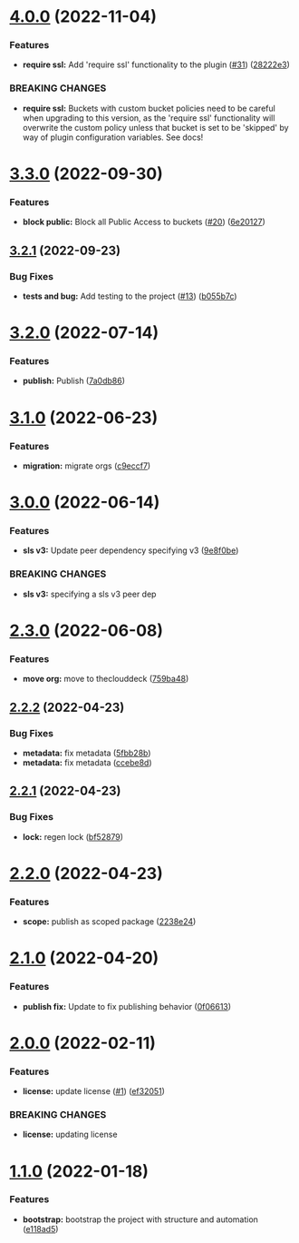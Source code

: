# [4.0.0](https://github.com/stratiformdigital/serverless-s3-security-helper/compare/v3.3.0...v4.0.0) (2022-11-04)


### Features

* **require ssl:** Add 'require ssl' functionality to the plugin ([#31](https://github.com/stratiformdigital/serverless-s3-security-helper/issues/31)) ([28222e3](https://github.com/stratiformdigital/serverless-s3-security-helper/commit/28222e38e29c9dbe03e3b9fe48276c31e2fbb4b5))


### BREAKING CHANGES

* **require ssl:** Buckets with custom bucket policies need to be careful when upgrading to this version, as the 'require ssl' functionality will overwrite the custom policy unless that bucket is set to be 'skipped' by way of plugin configuration variables.  See docs!

# [3.3.0](https://github.com/stratiformdigital/serverless-s3-security-helper/compare/v3.2.1...v3.3.0) (2022-09-30)


### Features

* **block public:** Block all Public Access to buckets ([#20](https://github.com/stratiformdigital/serverless-s3-security-helper/issues/20)) ([6e20127](https://github.com/stratiformdigital/serverless-s3-security-helper/commit/6e20127b778fc6367a4efdd473d6b6dc326a3fb4))

## [3.2.1](https://github.com/stratiformdigital/serverless-s3-security-helper/compare/v3.2.0...v3.2.1) (2022-09-23)


### Bug Fixes

* **tests and bug:**  Add testing to the project ([#13](https://github.com/stratiformdigital/serverless-s3-security-helper/issues/13)) ([b055b7c](https://github.com/stratiformdigital/serverless-s3-security-helper/commit/b055b7cf1e68bace576a42b2c243968ffa93d456))

# [3.2.0](https://github.com/stratiformdigital/serverless-s3-security-helper/compare/v3.1.0...v3.2.0) (2022-07-14)


### Features

* **publish:**  Publish ([7a0db86](https://github.com/stratiformdigital/serverless-s3-security-helper/commit/7a0db86b07b0b5ad9a926686ebb81acb01d4083a))

# [3.1.0](https://github.com/stratiformdigital/serverless-s3-security-helper/compare/v3.0.0...v3.1.0) (2022-06-23)


### Features

* **migration:** migrate orgs ([c9eccf7](https://github.com/stratiformdigital/serverless-s3-security-helper/commit/c9eccf78fe26836e8162580dc429c691ffd5dcc7))

# [3.0.0](https://github.com/theclouddeck/serverless-s3-security-helper/compare/v2.3.0...v3.0.0) (2022-06-14)


### Features

* **sls v3:**  Update peer dependency specifying v3 ([9e8f0be](https://github.com/theclouddeck/serverless-s3-security-helper/commit/9e8f0be4145a3f17667e39a84eece9cd14b1e0ae))


### BREAKING CHANGES

* **sls v3:** specifying a sls v3 peer dep

# [2.3.0](https://github.com/theclouddeck/serverless-s3-security-helper/compare/v2.2.2...v2.3.0) (2022-06-08)


### Features

* **move org:** move to theclouddeck ([759ba48](https://github.com/theclouddeck/serverless-s3-security-helper/commit/759ba481b4a4647463e3a907a132acd791892bc2))

## [2.2.2](https://github.com/mdial89f/serverless-s3-security-helper/compare/v2.2.1...v2.2.2) (2022-04-23)


### Bug Fixes

* **metadata:** fix metadata ([5fbb28b](https://github.com/mdial89f/serverless-s3-security-helper/commit/5fbb28ba8c4573344ea4016f91755ad2cf7b8bc7))
* **metadata:** fix metadata ([ccebe8d](https://github.com/mdial89f/serverless-s3-security-helper/commit/ccebe8d5ad1c3e6780a9a1e05ae2faddfb425743))

## [2.2.1](https://github.com/mdial89f/serverless-s3-security-helper/compare/v2.2.0...v2.2.1) (2022-04-23)


### Bug Fixes

* **lock:** regen lock ([bf52879](https://github.com/mdial89f/serverless-s3-security-helper/commit/bf5287970e11d686be4da5f51b147009f812045b))

# [2.2.0](https://github.com/mdial89f/serverless-s3-security-helper/compare/v2.1.0...v2.2.0) (2022-04-23)


### Features

* **scope:** publish as scoped package ([2238e24](https://github.com/mdial89f/serverless-s3-security-helper/commit/2238e244c0278201f46539b37e709cc7134395f7))

# [2.1.0](https://github.com/mdial89f/serverless-s3-security-helper/compare/v2.0.0...v2.1.0) (2022-04-20)


### Features

* **publish fix:**  Update to fix publishing behavior ([0f06613](https://github.com/mdial89f/serverless-s3-security-helper/commit/0f06613b8f1dd02a5bd640cdce318c44cbd587b3))

# [2.0.0](https://github.com/mdial89f/serverless-s3-security-helper/compare/v1.1.0...v2.0.0) (2022-02-11)


### Features

* **license:**  update license ([#1](https://github.com/mdial89f/serverless-s3-security-helper/issues/1)) ([ef32051](https://github.com/mdial89f/serverless-s3-security-helper/commit/ef320514471d352ddd923a64956a00022f56c724))


### BREAKING CHANGES

* **license:** updating license

# [1.1.0](https://github.com/mdial89f/serverless-s3-security-helper/compare/v1.0.0...v1.1.0) (2022-01-18)


### Features

* **bootstrap:** bootstrap the project with structure and automation ([e118ad5](https://github.com/mdial89f/serverless-s3-security-helper/commit/e118ad57536e92d5c10abe2ea120f3b0321e15d7))
